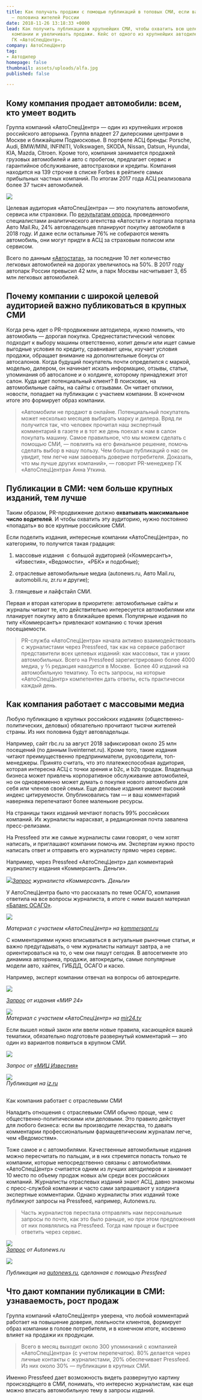 ```yaml
---
title: Как получать продажи с помощью публикаций в топовых СМИ, если ваша аудитория
  — половина жителей России
date: 2018-11-26 13:18:33 +0000
lead: Как получить публикации в крупнейших СМИ, чтобы охватить всю целевую аудитории
  компании и увеличивать продажи. Кейс от одного из крупнейших автодилеров России
  ГК «АвтоСпецЦентр».
company: АвтоСпецЦентр
tag:
- Автодилер
homepage: false
thumbnail: assets/uploads/alfa.jpg
published: false

---
```

## Кому компания продает автомобили: всем, кто умеет водить

Группа компаний «АвтоСпецЦентр» — один из крупнейших игроков российского авторынка. Группа владеет 27 дилерскими центрами в Москве и ближайшем Подмосковье. В портфеле АСЦ бренды: Porsche, Audi, BMW/MINI, INFINITI, Volkswagen, SKODA, Nissan, Datsun, Hyundai, KIA, Mazda, Citroen. Кроме того, компания занимается продажей грузовых автомобилей и авто с пробегом, предлагает сервис и гарантийное обслуживание, автостраховки и кредиты. Компания находится на 139 строчке в списке Forbes в рейтинге самых прибыльных частных компаний. По итогам 2017 года АСЦ реализовала более 37 тысяч автомобилей.

![](../assets/uploads/image5.png)

Целевая аудитория «АвтоСпецЦентра» — это покупатель автомобиля, сервиса или страховки. По [результатам опроса](https://www.autostat.ru/infographics/33422/), проведенного специалистами аналитического агентства «Автостат» и портала портала Авто Mail.Ru, 24% автовладельцев планируют покупку автомобиля в 2018 году. И даже если остальные 76% не собираются менять автомобиль, они могут придти в АСЦ за страховым полисом или сервисом.

Всего по данным [«Автостата»](https://www.autostat.ru/news/32958/), за последние 10 лет количество легковых автомобилей на дорогах увеличилось на 50%. В 2017 году автопарк России превысил 42 млн, а парк Москвы насчитывает 3, 65 млн легковых автомобилей.

## Почему компании с широкой целевой аудиторией важно публиковаться в крупных СМИ

Когда речь идет о PR-продвижении автодилера, нужно помнить, что автомобиль — дорогая покупка. Среднестатистический человек подходит к выбору машины ответственно, копит деньги или ищет самые выгодные условия по кредиту, сравнивает цены, изучает условия продажи, обращает внимание на дополнительные бонусы от автосалонов. Когда будущий покупатель почти определился с маркой, моделью, дилером, он начинает искать информацию, отзывы, статьи, упоминания об автосалоне и о холдинге, которому принадлежит этот салон. Куда идет потенциальный клиент? В поисковик, на автомобильные сайты, на сайты с отзывами. Он читает отклики, новости, попадает на публикации с участием компании. В конечном итоге это формирует образ компании.

> «Автомобили не продают в онлайне. Потенциальный покупатель может несколько месяцев выбирать марку и дилера. Вряд ли получится так, что человек прочитал наш экспертный комментарий в газете и в тот же день поехал к нам в салон покупать машину. Самое правильное, что мы можем сделать с помощью СМИ, — повлиять на его финальное решение, помочь сделать выбор в нашу пользу. Чем больше публикаций о нас он увидит, тем легче нам завоевать доверие потребителя. Доказать, что мы лучше других компаний», — говорит PR-менеджер ГК «АвтоСпецЦентра» Анна Уткина.

## Публикации в СМИ: чем больше крупных изданий, тем лучше

Таким образом, PR-продвижение должно **охватывать максимальное число водителей**. И чтобы охватить эту аудиторию, нужно постоянно «попадать» во все крупные российские СМИ.

Если поделить издания, интересные компании «АвтоСпецЦентра», по категориям, то получится такая градация:

1) массовые издания  с большой аудиторией («Коммерсантъ», «Известия», «Ведомости»,  «РБК» и подобные);

2) отраслевые автомобильные медиа (autonews.ru, Авто Mail.ru, automobili.ru, zr.ru и другие);

3) глянцевые и лайфстайл СМИ.

Первая и вторая категории в приоритете: автомобильные сайты и журналы читают те, кто действительно интересуется автомобилями или планирует покупку авто в ближайшее время. Популярные издания по типу «Коммерсантъ» привлекают компанию с точки зрения посещаемости.

> PR-служба «АвтоСпецЦентра» начала активно взаимодействовать с журналистами через Pressfeed, так как на сервисе работают представители всех целевых изданий: как массовых, так и узких автомобильных. Всего на Pressfeed зарегистрировано более 4000 медиа, у ⅔ редакция находится в Москве.  Более 40 изданий на автомобильную тематику. То есть запросы, на которые «АвтоСпецЦентр» компетентен дать ответы, есть практически каждый день.

## Как компания работает с массовыми медиа

Любую публикацию в крупных российских изданиях (общественно-политических, деловых) обязательно прочитают тысячи жителей страны. Из них половина будут автовладельцы.

Например, сайт rbc.ru за август 2018 зафиксировал около 25 млн посещений (по данным liveinternet.ru). Кроме того, такие издания читают преимущественно предприниматели, руководители, топ-менеджеры. Принято считать, что это платежеспособная аудитория, которая интересна АСЦ с точки зрения и b2c, и b2b продаж. Владельца бизнеса может привлечь корпоративное обслуживание автомобилей, но он одновременно может думать о покупке нового автомобиля для себя или членов своей семьи. Еще деловые издания имеют высокий индекс цитируемости. Опубликовались там — и ваш комментарий наверняка перепечатают более маленькие ресурсы.

На страницы таких изданий мечтают попасть 99% российских компаний. Их журналисты нарасхват, а редакционная почта завалена пресс-релизами.

На Pressfeed эти же самые журналисты сами говорят, о чем хотят написать, и приглашают компании помочь им. Экспертам нужно просто написать ответ и отправить его журналисту прямо через сервис.

Например, через Pressfeed «АвтоСпецЦентр» дал комментарий журналисту издания «Коммерсантъ. Деньги».

![](../assets/uploads/image6.png)[_Запрос_](https://pressfeed.ru/query/44138) _журналиста «Коммерсантъ. Деньги»_

У АвтоСпецЦентра было что рассказать по теме ОСАГО, компания ответила на все вопросы журналиста, в итоге с ними вышел материал [«Баланс ОСАГО»](https://www.kommersant.ru/doc/3669138).

![](../assets/uploads/image8-7.png)

_Материал с участием «АвтоСпецЦентр» на_ [_kommersant.ru_](https://www.kommersant.ru/doc/3669138)

С комментариями нужно вписываться в актуальные рыночные статьи, и важно предугадывать, о чем журналисты напишут завтра, а не ориентироваться на то, о чем они пишут сегодня. В автосегменте это динамика авторынка, продажи, автокредиты, самые популярные модели авто, хайтек, ГИБДД, ОСАГО и каско.

Например, эксперт компании отвечал на вопросы об автокредите.

![](../assets/uploads/image7-10.png)

[_Запрос_](https://pressfeed.ru/query/41080) _от издания «МИР 24»_

![](../assets/uploads/image3-8.png)  
_Материал с участием «АвтоСпецЦентр» на_ [_mir24.tv_](https://mir24.tv/articles/16294959/kak-poluchit-avtokredit-lichnyi-opyt)

Если вышел новый закон или ввели новые правила, касающейся вашей тематики, обязательно подготовьте развернутый комментарий — это один из вариантов появиться в крупном СМИ.

![](../assets/uploads/image1-9.png)

_Запрос от_ [_«МИЦ Известия»_](https://pressfeed.ru/query/46045)

![](../assets/uploads/image4-8.png)  
_Публикация на_ [_iz.ru_](https://iz.ru/773542/evgenii-bagdasarov/dorogoe-osago-skoro-vse-budet-inache)

##   
Как компания работает с отраслевыми СМИ

Наладить отношения с отраслевыми СМИ обычно проще, чем с общественно-политическими или деловыми. Это правило действует для любого бизнеса: если вы производите лекарства, то давать комментарии профессиональным фармацевтическим журналам легче, чем «Ведомостям».

Тоже самое и с автомобилями. Качественные автомобильные издания можно пересчитать по пальцам, и в них стремятся попасть только те компании, которые непосредственно связаны с автомобилями. «АвтоСпецЦентр» считается одним из лучших автодилеров и занимает 10 место по объему продаж новых а/м среди всех российских компаний. Журналисты отраслевых изданий знают АСЦ, давно знакомы с пресс-службой компании и часто сами запрашивают у холдинга экспертные комментарии. Однако журналисты этих изданий тоже публикуют запросы на Pressfeed, например, Autonews.ru.

> Часть журналистов перестала отправлять нам персональные запросы по почте, как это было раньше, но при этом предложения от них появлялись на Pressfeed. Тогда нам проще и быстрее ответить через сервис.

![](../assets/uploads/image2-7.png)  
[_Запрос_](https://pressfeed.ru/query/42058) _от Autonews.ru_

![](../assets/uploads/image9-6.png)

_Публикация на_ [_autonews.ru_](https://www.autonews.ru/news/5acddded9a79472ae4b65512)_, сделанная с помощью Pressfeed_

## Что дают компании публикации в СМИ: узнаваемость, рост продаж

Группа компаний «АвтоСпецЦентр» уверена, что любой комментарий работает на повышение доверия, лояльности клиентов, формирует образ компании в голове потребителя, и в конечном итоге, косвенно влияет на продажи их продукции.

> Всего в месяц выходит около 300 упоминаний с компанией «АвтоСпецЦентра» (с учетом перепечаток). 80% делается через личные контакты с журналистами, 20% обеспечивает Pressfeed. Из них около 30% — публикации в крупных СМИ.

Именно Pressfeed дает возможность видеть развернутую картину происходящего в СМИ, понимать, что интересно журналистам, как еще можно вписать автомобильную тему в запросы изданий.